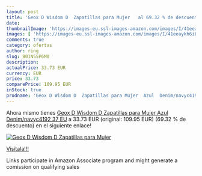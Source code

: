 ```yaml
---
layout: post
title: 'Geox D Wisdom D  Zapatillas para Mujer   al 69.32 % de descuento'
date: 
thumbnailImage: 'https://images-eu.ssl-images-amazon.com/images/I/41eeaykh6iL._SL200_.jpg'
images: [ 'https://images-eu.ssl-images-amazon.com/images/I/41eeaykh6iL._SL200_.jpg' ]
comments: true
category: ofertas
author: ring
slug: B01N55P6M8
description:
actualPrice: 33.73 EUR
currency: EUR
price: 33.73
comparePrice: 109.95 EUR
inStock: true
prodname: 'Geox D Wisdom D  Zapatillas para Mujer  Azul  Denim/navyc4192   37 EU'
---
```


Ahora mismo tienes [Geox D Wisdom D  Zapatillas para Mujer  Azul  Denim/navyc4192   37 EU](https://www.amazon.es/dp/B01N55P6M8/?tag=tolees-21) a 33.73 EUR (original: 109.95 EUR) (69.32 %  de descuento) en el siguiente enlace!

[![Geox D Wisdom D  Zapatillas para Mujer  ](https://images-eu.ssl-images-amazon.com/images/I/41eeaykh6iL._SL200_.jpg)](https://www.amazon.es/dp/B01N55P6M8/?tag=tolees-21)

[Visítala!!!](https://www.amazon.es/dp/B01N55P6M8/?tag=tolees-21)

Links participate in Amazon Associate program and might generate a comission on qualifying sales
